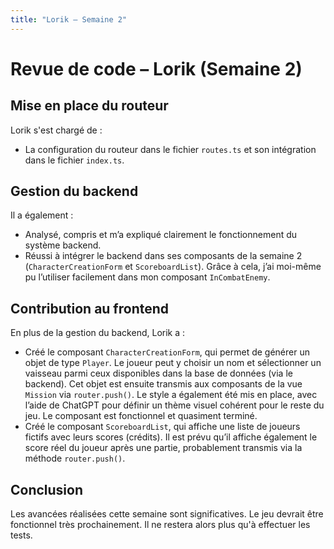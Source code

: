 ```yaml
---
title: "Lorik – Semaine 2"
---
```


# Revue de code – Lorik (Semaine 2)

## Mise en place du routeur

Lorik s'est chargé de :

- La configuration du routeur dans le fichier `routes.ts` et son intégration dans le fichier `index.ts`.

## Gestion du backend

Il a également :

- Analysé, compris et m’a expliqué clairement le fonctionnement du système backend.
- Réussi à intégrer le backend dans ses composants de la semaine 2 (`CharacterCreationForm` et `ScoreboardList`).
  Grâce à cela, j’ai moi-même pu l’utiliser facilement dans mon composant `InCombatEnemy`.

## Contribution au frontend

En plus de la gestion du backend, Lorik a :

- Créé le composant `CharacterCreationForm`, qui permet de générer un objet de type `Player`. Le joueur peut y choisir un nom et sélectionner un vaisseau parmi ceux disponibles dans la base de données (via le backend). Cet objet est ensuite transmis aux composants de la vue `Mission` via `router.push()`. Le style a également été mis en place, avec l’aide de ChatGPT pour définir un thème visuel cohérent pour le reste du jeu. Le composant est fonctionnel et quasiment terminé.
- Créé le composant `ScoreboardList`, qui affiche une liste de joueurs fictifs avec leurs scores (crédits). Il est prévu qu’il affiche également le score réel du joueur après une partie, probablement transmis via la méthode `router.push()`.

## Conclusion

Les avancées réalisées cette semaine sont significatives. Le jeu devrait être fonctionnel très prochainement. Il ne restera alors plus qu'à effectuer les tests.
